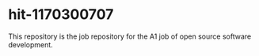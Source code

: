 # hit-1170300707

This repository is the job repository for the A1 job of open source software development.